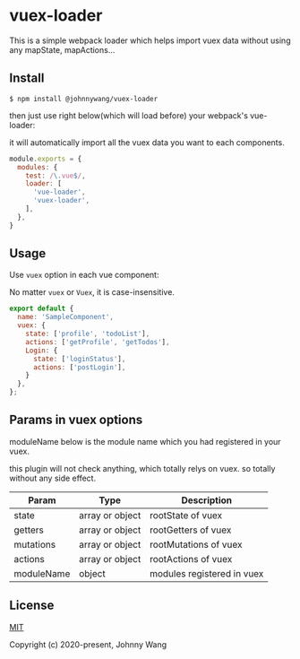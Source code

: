 # vuex-loader

This is a simple webpack loader which helps import vuex data without using any mapState, mapActions...


## Install

```
$ npm install @johnnywang/vuex-loader
```

then just use right below(which will load before) your webpack's vue-loader:

it will automatically import all the vuex data you want to each components.

```js
module.exports = {
  modules: {
    test: /\.vue$/,
    loader: [
      'vue-loader',
      'vuex-loader',
    ],
  },
}
```

## Usage

Use `vuex` option in each vue component:

No matter `vuex` or `Vuex`, it is case-insensitive.

```js
export default {
  name: 'SampleComponent',
  vuex: {
    state: ['profile', 'todoList'],
    actions: ['getProfile', 'getTodos'],
    Login: {
      state: ['loginStatus'],
      actions: ['postLogin'],
    }
  },
};
```


## Params in vuex options

moduleName below is the module name which you had registered in your vuex.

this plugin will not check anything, which totally relys on vuex. so totally without any side effect.

|Param|Type|Description|
| --- | -- | --------- |
|state|array or object|rootState of vuex|
|getters|array or object|rootGetters of vuex|
|mutations|array or object|rootMutations of vuex|
|actions|array or object|rootActions of vuex|
|moduleName|object|modules registered in vuex|


## License

[MIT](http://opensource.org/licenses/MIT)

Copyright (c) 2020-present, Johnny Wang